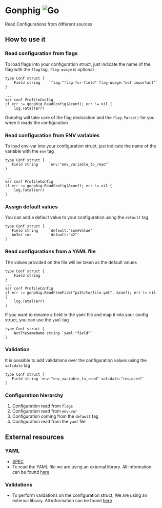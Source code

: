 # Gonphig ![Go](https://github.com/m-sossich/gonphig/workflows/Go/badge.svg?branch=master)

Read Configurations from different sources

## How to use it

### Read configuration from flags

To load flags into your configuration struct, just indicate the name of the flag with the `flag` tag, `flag-usage` is optional

```
type Conf struct {
    Field string    `flag:"flag-for-field" flag-usage:"not important"`
}

...
var conf ProfileConfig
if err := gonphig.ReadConfig(&conf); err != nil {
	log.Fatal(err)
```

Gonphig will take care of the flag declaration and the `flag.Parse()` for you when it reads the configuration

### Read configuration from ENV variables

To load env-var into your configuration struct, just indicate the name of the variable with the `env` tag

```
type Conf struct {
   Field string     `env:"env_variable_to_read"`
}

...
var conf ProfileConfig
if err := gonphig.ReadConfig(&conf); err != nil {
	log.Fatal(err)
}
```

### Assign default values

You can add a default value to your configuration using the `default` tag

```
type Conf struct {
   Field string     `default:"someValue"`
   AnInt int        `default:"42"`
}
```

### Read configurations from a YAML file

The values provided on the file will be taken as the default values

```
type Conf struct {
    Field string 
}
...
var conf ProfileConfig
if err := gonphig.ReadFromFile("path/to/file.yml", &conf); err != nil {
	log.Fatal(err)
}
```

If you want to rename a field in the yaml file and map it into your config struct, you can use the `yaml` tag

```
type Conf struct {
    NotTheSameName string `yaml:"field"`
}
```

### Validation

It is possible to add validations over the configuration values using the `validate` tag

```
type Conf struct {
   Field string `env:"env_variable_to_read" validate:"required"`
}
```

### Configuration hierarchy
1. Configuration read from `flags` 
2. Configuration read from `env-var`
3. Configuration coming from the `default` tag
4. Configuration read from the `yaml` file

## External resources
### YAML
* [SPEC](https://yaml.org/spec/1.2/spec.html)
* To read the YAML file we are using an external library. All information can be found [here](https://github.com/go-yaml/yaml)

### Validations
* To perform validations on the configuration struct, We are using an external library. All information can be found [here](https://github.com/go-playground/validator/tree/v9)